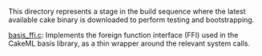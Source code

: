 This directory represents a stage in the build sequence where the latest
available cake binary is downloaded to perform testing and bootstrapping.

[basis_ffi.c](basis_ffi.c):
Implements the foreign function interface (FFI) used in the CakeML basis
library, as a thin wrapper around the relevant system calls.
